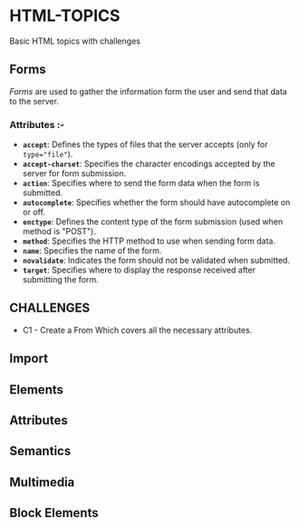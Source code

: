 # HTML-TOPICS
Basic HTML topics with challenges 
 
## Forms
  *Forms* are used to gather the information form the user and send that data to the server. <br>

### **Attributes :-** 

- **`accept`**: Defines the types of files that the server accepts (only for `type="file"`).
- **`accept-charset`**: Specifies the character encodings accepted by the server for form submission.
- **`action`**: Specifies where to send the form data when the form is submitted.
- **`autocomplete`**: Specifies whether the form should have autocomplete on or off.
- **`enctype`**: Defines the content type of the form submission (used when method is "POST").
- **`method`**: Specifies the HTTP method to use when sending form data.
- **`name`**: Specifies the name of the form.
- **`novalidate`**: Indicates the form should not be validated when submitted.
- **`target`**: Specifies where to display the response received after submitting the form.

## CHALLENGES

 * C1 - Create a From Which covers all the necessary  attributes.

## Import 
## Elements
## Attributes
## Semantics
## Multimedia
## Block Elements
